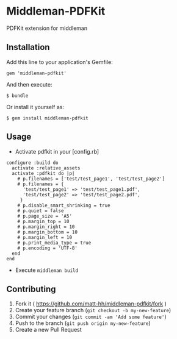 Middleman-PDFKit
================

PDFKit extension for middleman

## Installation

Add this line to your application's Gemfile:

    gem 'middleman-pdfkit'

And then execute:

    $ bundle

Or install it yourself as:

    $ gem install middleman-pdfkit

## Usage

* Activate pdfkit in your [config.rb]

```
configure :build do
  activate :relative_assets
  activate :pdfkit do |p|
    # p.filenames = ['test/test_page1', 'test/test_page2']
    # p.filenames = {
      'test/test_page1' => 'test/test_page1.pdf',
      'test/test_page2' => 'test/test_page2.pdf',
     }
    # p.disable_smart_shrinking = true
    # p.quiet = false
    # p.page_size = 'A5'
    # p.margin_top = 10
    # p.margin_right = 10
    # p.margin_bottom = 10
    # p.margin_left = 10
    # p.print_media_type = true
    # p.encoding = 'UTF-8'
  end
end

```



* Execute `middleman build`

## Contributing

1. Fork it ( https://github.com/matt-hh/middleman-pdfkit/fork )
2. Create your feature branch (`git checkout -b my-new-feature`)
3. Commit your changes (`git commit -am 'Add some feature'`)
4. Push to the branch (`git push origin my-new-feature`)
5. Create a new Pull Request

